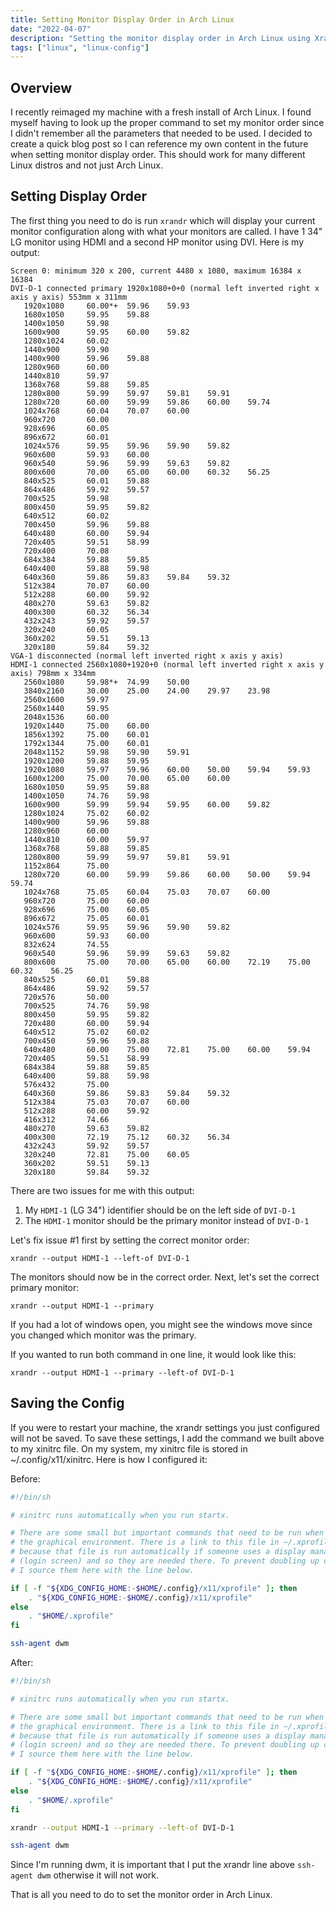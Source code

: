 ```yaml
---
title: Setting Monitor Display Order in Arch Linux
date: "2022-04-07"
description: "Setting the monitor display order in Arch Linux using Xrandr for a multi-monitor setup"
tags: ["linux", "linux-config"]
---
```


## Overview

I recently reimaged my machine with a fresh install of Arch Linux. I found myself having to look up the proper command to set my monitor order since I didn't remember all the parameters that needed to be used. I decided to create a quick blog post so I can reference my own content in the future when setting monitor display order. This should work for many different Linux distros and not just Arch Linux.

## Setting Display Order

The first thing you need to do is run `xrandr` which will display your current monitor configuration along with what your monitors are called. I have 1 34" LG monitor using HDMI and a second HP monitor using DVI. Here is my output:

```
Screen 0: minimum 320 x 200, current 4480 x 1080, maximum 16384 x 16384
DVI-D-1 connected primary 1920x1080+0+0 (normal left inverted right x axis y axis) 553mm x 311mm
   1920x1080     60.00*+  59.96    59.93  
   1680x1050     59.95    59.88  
   1400x1050     59.98  
   1600x900      59.95    60.00    59.82  
   1280x1024     60.02  
   1440x900      59.90  
   1400x900      59.96    59.88  
   1280x960      60.00  
   1440x810      59.97  
   1368x768      59.88    59.85  
   1280x800      59.99    59.97    59.81    59.91  
   1280x720      60.00    59.99    59.86    60.00    59.74  
   1024x768      60.04    70.07    60.00  
   960x720       60.00  
   928x696       60.05  
   896x672       60.01  
   1024x576      59.95    59.96    59.90    59.82  
   960x600       59.93    60.00  
   960x540       59.96    59.99    59.63    59.82  
   800x600       70.00    65.00    60.00    60.32    56.25  
   840x525       60.01    59.88  
   864x486       59.92    59.57  
   700x525       59.98  
   800x450       59.95    59.82  
   640x512       60.02  
   700x450       59.96    59.88  
   640x480       60.00    59.94  
   720x405       59.51    58.99  
   720x400       70.08  
   684x384       59.88    59.85  
   640x400       59.88    59.98  
   640x360       59.86    59.83    59.84    59.32  
   512x384       70.07    60.00  
   512x288       60.00    59.92  
   480x270       59.63    59.82  
   400x300       60.32    56.34  
   432x243       59.92    59.57  
   320x240       60.05  
   360x202       59.51    59.13  
   320x180       59.84    59.32  
VGA-1 disconnected (normal left inverted right x axis y axis)
HDMI-1 connected 2560x1080+1920+0 (normal left inverted right x axis y axis) 798mm x 334mm
   2560x1080     59.98*+  74.99    50.00  
   3840x2160     30.00    25.00    24.00    29.97    23.98  
   2560x1600     59.97  
   2560x1440     59.95  
   2048x1536     60.00  
   1920x1440     75.00    60.00  
   1856x1392     75.00    60.01  
   1792x1344     75.00    60.01  
   2048x1152     59.98    59.90    59.91  
   1920x1200     59.88    59.95  
   1920x1080     59.97    59.96    60.00    50.00    59.94    59.93  
   1600x1200     75.00    70.00    65.00    60.00  
   1680x1050     59.95    59.88  
   1400x1050     74.76    59.98  
   1600x900      59.99    59.94    59.95    60.00    59.82  
   1280x1024     75.02    60.02  
   1400x900      59.96    59.88  
   1280x960      60.00  
   1440x810      60.00    59.97  
   1368x768      59.88    59.85  
   1280x800      59.99    59.97    59.81    59.91  
   1152x864      75.00  
   1280x720      60.00    59.99    59.86    60.00    50.00    59.94    59.74  
   1024x768      75.05    60.04    75.03    70.07    60.00  
   960x720       75.00    60.00  
   928x696       75.00    60.05  
   896x672       75.05    60.01  
   1024x576      59.95    59.96    59.90    59.82  
   960x600       59.93    60.00  
   832x624       74.55  
   960x540       59.96    59.99    59.63    59.82  
   800x600       75.00    70.00    65.00    60.00    72.19    75.00    60.32    56.25  
   840x525       60.01    59.88  
   864x486       59.92    59.57  
   720x576       50.00  
   700x525       74.76    59.98  
   800x450       59.95    59.82  
   720x480       60.00    59.94  
   640x512       75.02    60.02  
   700x450       59.96    59.88  
   640x480       60.00    75.00    72.81    75.00    60.00    59.94  
   720x405       59.51    58.99  
   684x384       59.88    59.85  
   640x400       59.88    59.98  
   576x432       75.00  
   640x360       59.86    59.83    59.84    59.32  
   512x384       75.03    70.07    60.00  
   512x288       60.00    59.92  
   416x312       74.66  
   480x270       59.63    59.82  
   400x300       72.19    75.12    60.32    56.34  
   432x243       59.92    59.57  
   320x240       72.81    75.00    60.05  
   360x202       59.51    59.13  
   320x180       59.84    59.32  
```

There are two issues for me with this output:

1. My `HDMI-1` (LG 34") identifier should be on the left side of `DVI-D-1`
2. The `HDMI-1` monitor should be the primary monitor instead of `DVI-D-1`

Let's fix issue #1 first by setting the correct monitor order:

```
xrandr --output HDMI-1 --left-of DVI-D-1
```

The monitors should now be in the correct order. Next, let's set the correct primary monitor:

```
xrandr --output HDMI-1 --primary
```

If you had a lot of windows open, you might see the windows move since you changed which monitor was the primary.

If you wanted to run both command in one line, it would look like this:

```
xrandr --output HDMI-1 --primary --left-of DVI-D-1
```

## Saving the Config

If you were to restart your machine, the xrandr settings you just configured will not be saved. To save these settings, I add the command we built above to my xinitrc file. On my system, my xinitrc file is stored in ~/.config/x11/xinitrc. Here is how I configured it:

Before:

```bash
#!/bin/sh

# xinitrc runs automatically when you run startx.

# There are some small but important commands that need to be run when we start
# the graphical environment. There is a link to this file in ~/.xprofile
# because that file is run automatically if someone uses a display manager
# (login screen) and so they are needed there. To prevent doubling up commands,
# I source them here with the line below.

if [ -f "${XDG_CONFIG_HOME:-$HOME/.config}/x11/xprofile" ]; then
	. "${XDG_CONFIG_HOME:-$HOME/.config}/x11/xprofile"
else
	. "$HOME/.xprofile"
fi

ssh-agent dwm
```

After:

```bash
#!/bin/sh

# xinitrc runs automatically when you run startx.

# There are some small but important commands that need to be run when we start
# the graphical environment. There is a link to this file in ~/.xprofile
# because that file is run automatically if someone uses a display manager
# (login screen) and so they are needed there. To prevent doubling up commands,
# I source them here with the line below.

if [ -f "${XDG_CONFIG_HOME:-$HOME/.config}/x11/xprofile" ]; then
	. "${XDG_CONFIG_HOME:-$HOME/.config}/x11/xprofile"
else
	. "$HOME/.xprofile"
fi

xrandr --output HDMI-1 --primary --left-of DVI-D-1

ssh-agent dwm
```

Since I'm running dwm, it is important that I put the xrandr line above `ssh-agent dwm` otherwise it will not work.


That is all you need to do to set the monitor order in Arch Linux.